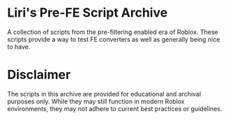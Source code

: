 # Liri's Pre-FE Script Archive
A collection of scripts from the pre-filtering enabled era of Roblox.
These scripts provide a way to test FE converters as well as generally being nice to have.

# Disclaimer
The scripts in this archive are provided for educational and archival purposes only.
While they may still function in modern Roblox environments, they may not adhere to current best practices or guidelines.
